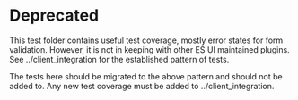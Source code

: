 # Deprecated

This test folder contains useful test coverage, mostly error states for form validation. However, it is
not in keeping with other ES UI maintained plugins. See ../client_integration for the established pattern
of tests.

The tests here should be migrated to the above pattern and should not be added to. Any new test coverage must
be added to ../client_integration.
